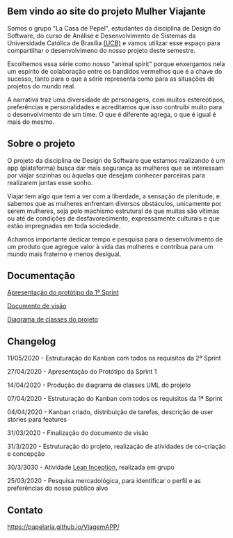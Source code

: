 ## Bem vindo ao site do projeto Mulher Viajante

Somos o grupo "La Casa de Pepel", estudantes da disciplina de Design do Software, do curso de Análise e Desenvolvimento de Sistemas da Universidade Católica de Brasília [(UCB)](https://ucb.catolica.edu.br/) e vamos utilizar esse espaço para compartilhar o desenvolvimeno do nosso projeto deste semestre.

Escolhemos essa série como nosso "animal spirit" porque enxergamos nela um espírito de colaboração entre os bandidos vermelhos que é a chave do sucesso, tanto para o que a série representa como para as situações de projetos do mundo real. 

A narrativa traz uma diversidade de personagens, com muitos estereótipos, preferências e personalidades e acreditamos que isso contruibi muito para o desenvolvimento de um time. O que é diferente agrega, o que é igual é mais do mesmo.


## Sobre o projeto

O projeto da disciplina de Design de Software que estamos realizando é um app (plataforma) busca dar mais segurança às mulheres que se interessam por viajar sozinhas ou àquelas que desejam conhecer parceiras para realizarem juntas esse sonho. 

Viajar tem algo que tem a ver com a liberdade, a sensação de plenitude, e sabemos que as mulheres enfrentam diversos obstáculos, unicamente por serem mulheres, seja pelo machismo estrutural de que muitas são vítimas ou até de condições de desfavorecimento, expressamente culturais e que estão impregnadas em toda sociedade. 

Achamos importante dedicar tempo e pesquisa para o desenvolvimento de um produto que agregue valor à vida das mulheres e contribua para um mundo mais fraterno e menos desigual.

## Documentação
[Apresentação do protótipo da 1ª Sprint](ViagemAPP/blob/master/PDF_Proto%CC%81tipoSprint1-LaCasaDePapel.pdf)

[Documento de visão](https://github.com/papelaria/ViagemAPP/blob/master/PDF_DocumentoVisa%CC%83o-LaCasaDePapel.pdf)

[Diagrama de classes do projeto](https://github.com/papelaria/ViagemAPP/blob/master/PDF_%20DiagramaClassesUML-LaCasaDePapel.pdf)


## Changelog 

11/05/2020 - Estruturação do Kanban com todos os requisitos da 2ª Sprint

27/04/2020 - Apresentação do Protótipo da Sprint 1

14/04/2020 - Produção de diagrama de classes UML do projeto

07/04/2020 - Estruturação do Kanban com todos os requisitos da 1ª Sprint

04/04/2020 - Kanban criado, distribuição de tarefas, descrição de user stories para features

31/03/2020 - Finalização do documento de visão 

31/3/2020 - Estruturação do projeto, realização de atividades de co-criação e concepção

30/3/3030 - Atividade [Lean Inception](https://www.caroli.org/lean-inception "baixe gratuitamente o ebook do Paulo Caroli sobre Lean Inception"), realizada em grupo

25/03/2020 - Pesquisa mercadológica, para identificar o perfil e as preferências do nosso público alvo


## Contato

https://papelaria.github.io/ViagemAPP/
